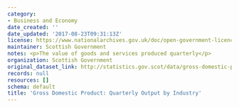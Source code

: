 ```yaml
---
category:
- Business and Economy
date_created: ''
date_updated: '2017-08-23T09:31:13Z'
license: https://www.nationalarchives.gov.uk/doc/open-government-licence/version/3/
maintainer: Scottish Government
notes: <p>The value of goods and services produced quarterly</p>
organization: Scottish Government
original_dataset_link: http://statistics.gov.scot/data/gross-domestic-product-quarterly-output-by-industry
records: null
resources: []
schema: default
title: 'Gross Domestic Product: Quarterly Output by Industry'
---
```

